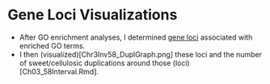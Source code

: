 # Gene Loci Visualizations
- After GO enrichment analyses, I determined [gene loci](SignGO.txt) associated with enriched GO terms.
- I then (visualized)[Chr3Inv58_DuplGraph.png] these loci and the number of sweet/cellulosic duplications around those (loci)[Ch03_58Interval.Rmd].
